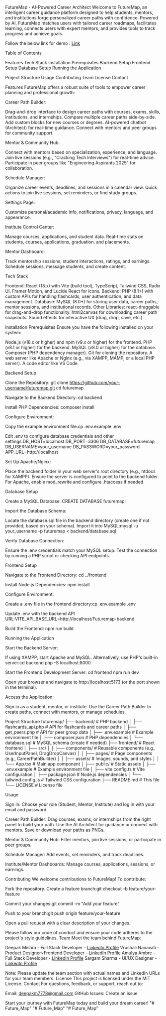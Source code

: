 FutureMap - AI-Powered Career Architect
Welcome to FutureMap, an intelligent career guidance platform designed to help students, mentors, and institutions forge personalized career paths with confidence. Powered by AI, FutureMap matches users with tailored career roadmaps, facilitates learning, connects users with expert mentors, and provides tools to track progress and achieve goals.

Follow the below link for demo :
[Link](https://drive.google.com/file/d/1ksVonpOUuJoCOnyVHfV3LnDAnsURSXhH)





Table of Contents

Features
Tech Stack
Installation
Prerequisites
Backend Setup
Frontend Setup
Database Setup
Running the Application


Project Structure
Usage
Contributing
Team
License
Contact

Features
FutureMap offers a robust suite of tools to empower career planning and professional growth:

Career Path Builder:

Drag-and-drop interface to design career paths with courses, exams, skills, institutions, and internships.
Compare multiple career paths side-by-side.
Add custom blocks for new courses or degrees.
AI-powered chatbot (Architect) for real-time guidance.
Connect with mentors and peer groups for community support.


Mentor & Community Hub:

Connect with mentors based on specialization, experience, and language.
Join live sessions (e.g., "Cracking Tech Interviews") for real-time advice.
Participate in peer groups like "Engineering Aspirants 2025" for collaboration.


Schedule Manager:

Organize career events, deadlines, and sessions in a calendar view.
Quick actions to join live sessions, set reminders, or find study groups.


Settings Page:

Customize personal/academic info, notifications, privacy, language, and appearance.


Institute Control Center:

Manage courses, applications, and student data.
Real-time stats on students, courses, applications, graduation, and placements.


Mentor Dashboard:

Track mentorship sessions, student interactions, ratings, and earnings.
Schedule sessions, message students, and create content.



Tech Stack

Frontend: React (18.x) with Vite (build tool), TypeScript, Tailwind CSS, Radix UI, Framer Motion, and Lucide React for icons.
Backend: PHP (8.1+) with custom APIs for handling flashcards, user authentication, and data management.
Database: MySQL (8.0+) for storing user data, career paths, mentor sessions, and institutional records.
Other Libraries:
react-draggable for drag-and-drop functionality.
html2canvas for downloading career path snapshots.
Sound effects for interactive UX (drag, drop, save, etc.).



Installation
Prerequisites
Ensure you have the following installed on your system:

Node.js (v18.x or higher) and npm (v9.x or higher) for the frontend.
PHP (v8.1 or higher) for the backend.
MySQL (v8.0 or higher) for the database.
Composer (PHP dependency manager).
Git for cloning the repository.
A web server like Apache or Nginx (e.g., via XAMPP, MAMP, or a local PHP server).
A code editor like VS Code.

Backend Setup

Clone the Repository:
git clone https://github.com/your-username/futuremap.git
cd futuremap


Navigate to the Backend Directory:
cd backend


Install PHP Dependencies:
composer install


Configure Environment:

Copy the example environment file:cp .env.example .env


Edit .env to configure database credentials and other settings:DB_HOST=localhost
DB_PORT=3306
DB_DATABASE=futuremap
DB_USERNAME=your_username
DB_PASSWORD=your_password
APP_URL=http://localhost




Set Up Apache/Nginx:

Place the backend folder in your web server's root directory (e.g., htdocs for XAMPP).
Ensure the server is configured to point to the backend folder.
For Apache, enable mod_rewrite and configure .htaccess if needed.



Database Setup

Create a MySQL Database:
CREATE DATABASE futuremap;


Import the Database Schema:

Locate the database.sql file in the backend directory (create one if not provided, based on your schema).
Import it into MySQL:mysql -u your_username -p futuremap < backend/database.sql




Verify Database Connection:

Ensure the .env credentials match your MySQL setup.
Test the connection by running a PHP script or checking API endpoints.



Frontend Setup

Navigate to the Frontend Directory:
cd ../frontend


Install Node.js Dependencies:
npm install


Configure Environment:

Create a .env file in the frontend directory:cp .env.example .env


Update .env with the backend API URL:VITE_API_BASE_URL=http://localhost/Futuremap-backend




Build the Frontend:
npm run build



Running the Application

Start the Backend Server:

If using XAMPP, start Apache and MySQL.
Alternatively, use PHP's built-in server:cd backend
php -S localhost:8000




Start the Frontend Development Server:
cd frontend
npm run dev


Open your browser and navigate to http://localhost:5173 (or the port shown in the terminal).


Access the Application:

Sign in as a student, mentor, or institute.
Use the Career Path Builder to create paths, connect with mentors, or manage schedules.



Project Structure
futuremap/
├── backend/                  # PHP backend
│   ├── flashcards_api.php    # API for flashcards and career paths
│   ├── get_peers.php         # API for peer group data
│   ├── .env.example          # Example environment file
│   ├── composer.json         # PHP dependencies
│   └── database.sql          # MySQL schema (create if needed)
├── frontend/                 # React frontend
│   ├── src/
│   │   ├── components/       # Reusable components (e.g., UserInputPanel, DragDropCanvas)
│   │   ├── pages/            # Page components (e.g., CareerPathBuilder)
│   │   ├── assets/           # Images, sounds, and styles
│   │   └── App.tsx           # Main app component
│   ├── public/               # Static assets
│   ├── .env.example          # Example environment file
│   ├── vite.config.ts        # Vite configuration
│   ├── package.json          # Node.js dependencies
│   └── tailwind.config.js    # Tailwind CSS configuration
├── README.md                 # This file
└── LICENSE                   # License file

Usage

Sign In:
Choose your role (Student, Mentor, Institute) and log in with your email and password.


Career Path Builder:
Drag courses, exams, or internships from the right panel to build your path.
Use the AI Architect for guidance or connect with mentors.
Save or download your paths as PNGs.


Mentor & Community Hub:
Filter mentors, join live sessions, or participate in peer groups.


Schedule Manager:
Add events, set reminders, and track deadlines.


Institute/Mentor Dashboards:
Manage courses, applications, sessions, or earnings.



Contributing
We welcome contributions to FutureMap! To contribute:

Fork the repository.
Create a feature branch:git checkout -b feature/your-feature


Commit your changes:git commit -m "Add your feature"


Push to your branch:git push origin feature/your-feature


Open a pull request with a clear description of your changes.

Please follow our code of conduct and ensure your code adheres to the project's style guidelines.
Team
Meet the team behind FutureMap:

Deepak Mishra - Full Stack Developer - [LinkedIn Profile](https://www.linkedin.com/in/ddevguru)
Vrushali Nanavati - Product Designer×Frontend Developer - [LinkedIn Profile](https://www.linkedin.com/in/vrushali-nanavati-3ba606208)
Amulya Ambre - Full Stack Developer - [LinkedIn Profile](http://www.linkedin.com/in/amulya-ambre)
Sargam Sharma - UI/UX Designer - [LinkedIn Profile](http://www.linkedin.com/in/sargam-sharma-9664b1301)

Note: Please update the team section with actual names and LinkedIn URLs for your team members.
License
This project is licensed under the MIT License.
Contact
For questions, feedback, or support, reach out to:

Email: deepakm7778@gmail.com
GitHub Issues: Create an issue

Start your journey with FutureMap today and build your dream career!
"# Future_Map" 
"# Future_Map" 
"# Future_Map" 
